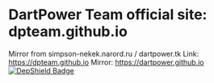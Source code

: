 # DartPower Team official site: dpteam.github.io

Mirror from simpson-nekek.narord.ru / dartpower.tk 
Link: https://dpteam.github.io 
Mirror: https://dartpower.github.io 
[![DepShield Badge](https://depshield.sonatype.org/badges/dpteam/site/depshield.svg)](https://depshield.github.io) 
